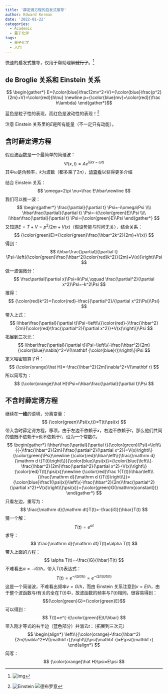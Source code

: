 ```yaml
---
title: '薛定谔方程的启发式推导'
author: Edward Kerman
date: '2022-01-22'
categories:
  - Academic
  - 量子化学
tags:
  - 量子化学
  - 入门
---
```


快速的启发式推导，仅用于帮助理解~~就行了~~。[^1]

[^1]:![img](https://tva1.sinaimg.cn/large/008i3skNly1gyq851ovu8j30hf0qzwgc.jpg)

## de Broglie 关系和 Einstein 关系

$$ \begin{gather*} E={\color{blue}\frac12mv^2+V}={\color{blue}\frac{p^2}{2m}+V}=\color{red}{h\nu} \newline
p={\color{blue}mv}=\color{red}{\frac h\lambda} \end{gather*}$$

蓝色是粒子性的表现，而红色是波动性的表现！[^2]

[^2]:![Einstein](https://tva1.sinaimg.cn/large/008i3skNly1gyq8ems0nlj307d07oglw.jpg) ![德布罗意](https://tva1.sinaimg.cn/large/008i3skNly1gyq8g0aewxj30920doglz.jpg)

注意 Einstein 关系里的$E$是所有能量（不一定只有动能）。

## 含时薛定谔方程

假设波函数是一个最简单的简谐波：
$$
\Psi(x,t)=Ae^{i(kx-\omega t)}
$$
其中$\omega$是角频率，$k$为波数（都多乘了$2\pi$），[请查看](https://www.animations.physics.unsw.edu.au/jw/travelling_sine_wave.htm)以获得更多介绍

结合 Einstein 关系：
$$
\omega=2\pi \nu=\frac E\hbar\newline
$$
我们可以推一波：
$$
\begin{gather*}
\frac{\partial}{\partial t} \Psi=-i\omega\Psi \\\\ \hbar\frac{\partial}{\partial t} \Psi=-i{\color{green}E}\Psi \\\\ i\hbar\frac{\partial}{\partial t} \Psi={\color{green}E}\Psi
\end{gather*}
$$
又知道$E=T+V=p^2/2m+V(x)$（假设势能与时间无关），结合关系：
$$
{\color{green}E}={\color{green}\frac{\hbar^2k^2}{2m}+V(x)}
$$
得到：
$$
i\hbar\frac{\partial}{\partial t} \Psi=\left({\color{green}\frac{\hbar^2{\color{red}k^2}}{2m}+V(x)}\right)\Psi
$$
做一波偏微分：
$$
\frac\partial{\partial x}\Psi=ik\Psi,\qquad \frac{\partial^2}{\partial x^2}\Psi=-k^2\Psi
$$
推得：
$$
{\color{red}k^2}={\color{red}-\frac{{\partial^2}/{\partial x^2}\Psi}\Psi}
$$
带入上式：
$$
i\hbar\frac{\partial}{\partial t}\Psi=\left\\{{\color{red}-}\frac{\hbar^2}{2m}{\color{red}\frac{\partial^2}{\partial x^2}}+V(x)\right\\}\Psi
$$
拓展到三次元：
$$
i\hbar\frac{\partial}{\partial t}\Psi=\left\\{-\frac{\hbar^2}{2m}{\color{blue}\nabla}^2+V(\mathbf {\color{blue}r})\right\\}\Psi
$$
定义哈密顿算子$\hat H$：
$$
{\color{orange}\hat H}=-\frac{\hbar^2}{2m}\nabla^2+V(\mathbf r)
$$
所以简写为：
$$
{\color{orange}\hat H}\Psi=i\hbar\frac{\partial}{\partial t}\Psi
$$

## 不含时薛定谔方程

继续在**一维**的语境，分离变量：
$$
{\color{green}\Psi(x,t)}=T(t)\psi(x)
$$
带入含时薛定谔方程，移项，由于左边不依赖于$x$，右边不依赖于$t$，那么他们共同的值既不依赖于$x$也不依赖于$t$，设为一个常数$G$。
$$
\begin{gather*}
i\hbar\frac{\partial}{\partial t}{\color{green}\Psi}=\left\\{{-}\frac{\hbar^2}{2m}{\frac{\partial^2}{\partial x^2}}+V(x)\right\\}{\color{green}\Psi}\newline
{\color{red}i\hbar\left\\{\frac{\mathrm d}{\mathrm d t}T(t)\right\\}}{\color{blue}\psi(x)}={\color{blue}\left\\{-\frac{\hbar^2}{2m}\frac{\partial^2}{\partial x^2}+V(x)\right\\}{\color{red}T(t)}\psi(x)}\newline
{\color{red}\frac 1{T(t)}i\hbar\left\\{\frac{\mathrm d}{\mathrm d t}T(t)\right\\}}={\color{blue}\frac1{\psi(x)}\left\\{-\frac{\hbar^2}{2m}\frac{\partial^2}{\partial x^2}+V(x)\right\\}\psi(x)}={\color{green}G(\mathrm{constant})}
\end{gather*}
$$
只看左边，重写为：
$$
\frac{\mathrm d}{\mathrm dt}T(t)=-\frac{iG}{\hbar}T(t)
$$
猜一个解：
$$
T(t)=e^{\alpha t}
$$
求导：
$$
\frac{\mathrm d}{\mathrm dt}T(t)=\alpha T(t)
$$
带入上面的方程：
$$
\alpha T(t)=-\frac{iG}{\hbar}T(t)
$$
不难看出$\alpha=-iG/\hbar$，带入$T(t)$表达式：
$$
T(t)=e^{-i(Gt/\hbar)}=e^{-i2\pi(Gt/{h})}
$$
这是一个简谐波，不难看出频率$v=G/h$，而由 Einstein 关系注意到$v=E/h$，由于整个波函数与$t$有关的全在$T(t)$中，故波函数的频率与$T(t)$相同，很容易得到：
$${\color{green}G}={\color{green}E}$$
可以得到：
$$
T(t)=e^{-i{\color{green}E}t/\hbar}
$$
$$$$
带入刚才等式的右半边（蓝色部分）并消去$t$：（拓展到三次元）
$$
\begin{align*}
\left\\{{\color{orange}-\frac{\hbar^2}{2m}\nabla^2+V(\mathbf r)}\right\\}\psi(\mathbf r)=E\psi(\mathbf r)
\end{align*}
$$
简写：
$$
{\color{orange}\hat H}\psi=E\psi
$$
